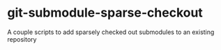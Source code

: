 # git-submodule-sparse-checkout
A couple scripts to add sparsely checked out submodules to an existing repository
